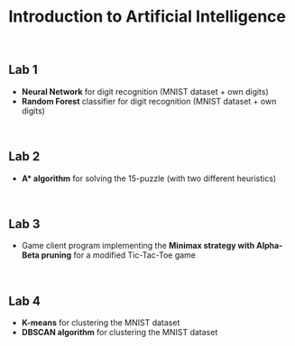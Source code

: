 # Introduction to Artificial Intelligence

<br />

## Lab 1

* **Neural Network** for digit recognition (MNIST dataset + own digits)
* **Random Forest** classifier for digit recognition (MNIST dataset + own digits)

<br />

## Lab 2

* **A\* algorithm** for solving the 15-puzzle (with two different heuristics)

<br />

## Lab 3

* Game client program implementing the **Minimax strategy with Alpha-Beta pruning** for a modified Tic-Tac-Toe game

<br />

## Lab 4

* **K-means** for clustering the MNIST dataset
* **DBSCAN algorithm** for clustering the MNIST dataset
